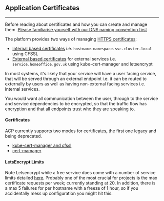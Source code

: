 ## **Application Certificates**
-----
Before reading about certificates and how you can create and manage them. [Please familiarise yourself with our DNS naming convention first](../docs/dns.md)

The platform provides two ways of managing [HTTPS certificates](https://en.wikipedia.org/wiki/HTTPS):
- [Internal based certificates](#internal-certificates) i.e. `hostname.namespace.svc.cluster.local` using CFSSL
- [External based certificates](#external-certificates) for external services i.e. `service.homeoffice.gov.uk` using kube-cert-manager and letsencrypt

In most systems, it's likely that your service will have a user facing service, that will be served through an external endpoint i.e. it can be routed to externally by users as well as having non-external facing services i.e. internal services.

You would want all communication between the user, through to the service and service dependencies to be encrypted, so that the traffic flow has encryption and that all endpoints trust who they are speaking to.

#### **Certificates**

ACP currently supports two modes for certificates, the first one legacy and being deprecated.

- [kube-cert-manager and cfssl](https://github.com/UKHomeOffice/application-container-platform/blob/master/how-to-docs/kube-cert-manager.md)
- [cert-mamager](https://github.com/UKHomeOffice/application-container-platform/blob/master/how-to-docs/cert-manager.md)

#### **LetsEncrypt Limits**

Note Letsencrypt while a free service does come with a number of service limits detailed [here](https://letsencrypt.org/docs/rate-limits/). Probably one of the most crucial for projects is the max certificate requests per week; currently standing at 20. In addition, there is a max 5 failures for per hostname with a freeze of 1 hour, so if you accidentally mess up configuration you might hit this.
